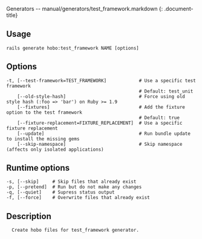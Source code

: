 Generators -- manual/generators/test\_framework.markdown
{: .document-title}


## Usage

    

    rails generate hobo:test_framework NAME [options]


## Options

    

    -t, [--test-framework=TEST_FRAMEWORK]            # Use a specific test framework
                                                     # Default: test_unit
        [--old-style-hash]                           # Force using old style hash (:foo => 'bar') on Ruby >= 1.9
        [--fixtures]                                 # Add the fixture option to the test framework
                                                     # Default: true
        [--fixture-replacement=FIXTURE_REPLACEMENT]  # Use a specific fixture replacement
        [--update]                                   # Run bundle update to install the missing gems
        [--skip-namespace]                           # Skip namespace (affects only isolated applications)


## Runtime options

    

    -s, [--skip]     # Skip files that already exist
    -p, [--pretend]  # Run but do not make any changes
    -q, [--quiet]    # Supress status output
    -f, [--force]    # Overwrite files that already exist


## Description

    

      Create hobo files for test_framework generator.
